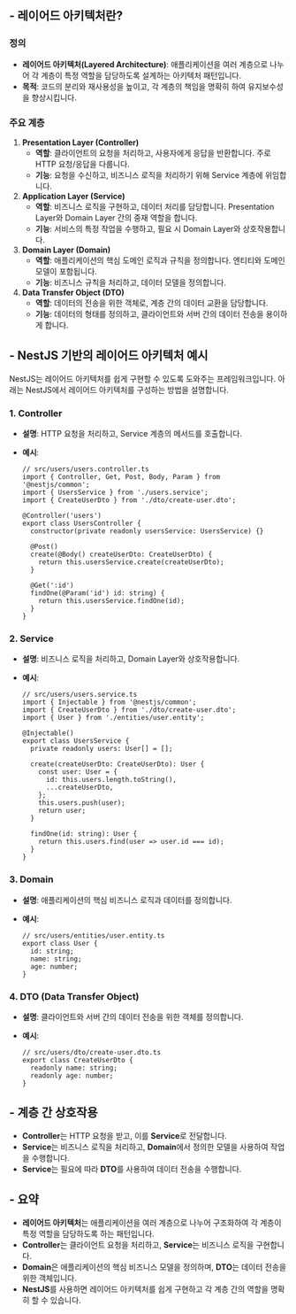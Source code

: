 ## - 레이어드 아키텍처란?

### 정의

- **레이어드 아키텍처(Layered Architecture)**: 애플리케이션을 여러 계층으로 나누어 각 계층이 특정 역할을 담당하도록 설계하는 아키텍처 패턴입니다.
- **목적**: 코드의 분리와 재사용성을 높이고, 각 계층의 책임을 명확히 하여 유지보수성을 향상시킵니다.

### 주요 계층

1. **Presentation Layer (Controller)**
    - **역할**: 클라이언트의 요청을 처리하고, 사용자에게 응답을 반환합니다. 주로 HTTP 요청/응답을 다룹니다.
    - **기능**: 요청을 수신하고, 비즈니스 로직을 처리하기 위해 Service 계층에 위임합니다.
2. **Application Layer (Service)**
    - **역할**: 비즈니스 로직을 구현하고, 데이터 처리를 담당합니다. Presentation Layer와 Domain Layer 간의 중재 역할을 합니다.
    - **기능**: 서비스의 특정 작업을 수행하고, 필요 시 Domain Layer와 상호작용합니다.
3. **Domain Layer (Domain)**
    - **역할**: 애플리케이션의 핵심 도메인 로직과 규칙을 정의합니다. 엔티티와 도메인 모델이 포함됩니다.
    - **기능**: 비즈니스 규칙을 처리하고, 데이터 모델을 정의합니다.
4. **Data Transfer Object (DTO)**
    - **역할**: 데이터의 전송을 위한 객체로, 계층 간의 데이터 교환을 담당합니다.
    - **기능**: 데이터의 형태를 정의하고, 클라이언트와 서버 간의 데이터 전송을 용이하게 합니다.

## - NestJS 기반의 레이어드 아키텍처 예시

NestJS는 레이어드 아키텍처를 쉽게 구현할 수 있도록 도와주는 프레임워크입니다. 아래는 NestJS에서 레이어드 아키텍처를 구성하는 방법을 설명합니다.

### 1. Controller

- **설명**: HTTP 요청을 처리하고, Service 계층의 메서드를 호출합니다.
    
- **예시**:
    
    ```tsx
    // src/users/users.controller.ts
    import { Controller, Get, Post, Body, Param } from '@nestjs/common';
    import { UsersService } from './users.service';
    import { CreateUserDto } from './dto/create-user.dto';
    
    @Controller('users')
    export class UsersController {
      constructor(private readonly usersService: UsersService) {}
    
      @Post()
      create(@Body() createUserDto: CreateUserDto) {
        return this.usersService.create(createUserDto);
      }
    
      @Get(':id')
      findOne(@Param('id') id: string) {
        return this.usersService.findOne(id);
      }
    }
    
    ```
    

### 2. Service

- **설명**: 비즈니스 로직을 처리하고, Domain Layer와 상호작용합니다.
    
- **예시**:
    
    ```tsx
    // src/users/users.service.ts
    import { Injectable } from '@nestjs/common';
    import { CreateUserDto } from './dto/create-user.dto';
    import { User } from './entities/user.entity';
    
    @Injectable()
    export class UsersService {
      private readonly users: User[] = [];
    
      create(createUserDto: CreateUserDto): User {
        const user: User = {
          id: this.users.length.toString(),
          ...createUserDto,
        };
        this.users.push(user);
        return user;
      }
    
      findOne(id: string): User {
        return this.users.find(user => user.id === id);
      }
    }
    
    ```
    

### 3. Domain

- **설명**: 애플리케이션의 핵심 비즈니스 로직과 데이터를 정의합니다.
    
- **예시**:
    
    ```tsx
    // src/users/entities/user.entity.ts
    export class User {
      id: string;
      name: string;
      age: number;
    }
    
    ```
    

### 4. DTO (Data Transfer Object)

- **설명**: 클라이언트와 서버 간의 데이터 전송을 위한 객체를 정의합니다.
    
- **예시**:
    
    ```tsx
    // src/users/dto/create-user.dto.ts
    export class CreateUserDto {
      readonly name: string;
      readonly age: number;
    }
    
    ```
    

## - 계층 간 상호작용

- **Controller**는 HTTP 요청을 받고, 이를 **Service**로 전달합니다.
- **Service**는 비즈니스 로직을 처리하고, **Domain**에서 정의한 모델을 사용하여 작업을 수행합니다.
- **Service**는 필요에 따라 **DTO**를 사용하여 데이터 전송을 수행합니다.

## - 요약

- **레이어드 아키텍처**는 애플리케이션을 여러 계층으로 나누어 구조화하여 각 계층이 특정 역할을 담당하도록 하는 패턴입니다.
- **Controller**는 클라이언트 요청을 처리하고, **Service**는 비즈니스 로직을 구현합니다.
- **Domain**은 애플리케이션의 핵심 비즈니스 모델을 정의하며, **DTO**는 데이터 전송을 위한 객체입니다.
- **NestJS**를 사용하면 레이어드 아키텍처를 쉽게 구현하고 각 계층 간의 역할을 명확히 할 수 있습니다.